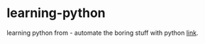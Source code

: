 # learning-python

learning python from - automate the boring stuff with python [link](https://edu.anarcho-copy.org/Programming%20Languages/Python/Automate%20the%20Boring%20Stuff%20with%20Python.pdf).
